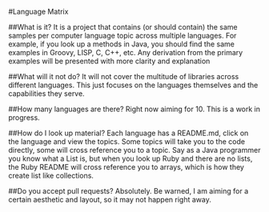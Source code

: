 #Language Matrix

##What is it?
It is a project that contains (or should contain) the same samples per computer language topic across multiple languages. For example, if you look up a methods in Java, you should find the same examples in Groovy, LISP, C, C++, etc.  Any derivation from the primary examples will be presented with more clarity and explanation

##What will it not do?
It will not cover the multitude of libraries across different languages. This just focuses on the languages themselves and the capabilities they serve.

##How many languages are there?
Right now aiming for 10. This is a work in progress.

##How do I look up material?
Each language has a README.md, click on the language and view the topics.  Some topics will take you to the code directly, some will cross reference you to a topic. Say as a Java programmer you know what a List is, but when you look up Ruby and there are no lists, the Ruby README will cross reference you to arrays, which is how they create list like collections.

##Do you accept pull requests?
Absolutely. Be warned, I am aiming for a certain aesthetic and layout, so it may not happen right away.




